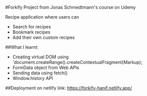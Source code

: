 #Forkify Project from Jonas Schmedtmann's course on Udemy

Recipe application where users can

- Search for recipes
- Bookmark recipes
- Add their own custom recipes

##What I learnt:

- Creating virtual DOM using 'document.createRange().createContextualFragment(Markup);
- FormData object from Web APIs
- Sending data using fetch()
- Window.history API

##Deployment on netlify
link: https://forkify-hanif.netlify.app/
